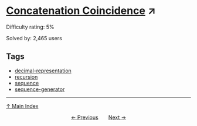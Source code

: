 # [Concatenation Coincidence](https://projecteuler.net/problem=751) ↗️

Difficulty rating: 5%

Solved by: 2,465 users
## Tags

- [decimal-representation](../tags/decimal-representation.md)
- [recursion](../tags/recursion.md)
- [sequence](../tags/sequence.md)
- [sequence-generator](../tags/sequence-generator.md)



---

[↑ Main Index](../README.md)


<div align=center><a href='750.md'>← Previous</a> &nbsp;&nbsp; &nbsp;&nbsp;  <a href='752.md'>Next →</a></div>
